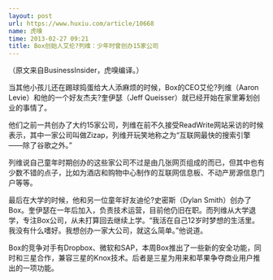 ```yaml
---
layout: post
url: https://www.huxiu.com/article/10668
name: 虎嗅
time: 2013-02-27 09:21
title: Box创始人艾伦?列维：少年时曾创办15家公司
---
```

（原文来自BusinessInsider，虎嗅编译。）

当其他小孩儿还在踢球捣蛋给大人添麻烦的时候，Box的CEO艾伦?列维（Aaron Levie）和他的一个好友杰夫?奎伊瑟（Jeff Queisser）就已经开始在家里筹划创业的事情了。

他们之前一共创办了大约15家公司，列维在前不久接受ReadWrite网站采访的时候表示，其中一家公司叫做Zizap，列维开玩笑地称之为“互联网最快的搜索引擎——除了谷歌之外。”

列维说自己童年时期创办的这些家公司不过是由几张网页组成的而已，但其中也有少数不错的点子，比如为酒店和购物中心制作的互联网信息板、不动产房源信息门户等等。

最后在大学的时候，他和另一位童年好友迪伦?史密斯（Dylan Smith）创办了Box。奎伊瑟在一年后加入，负责技术运营，目前他仍旧在职。而列维从大学退学，专注Box公司，从未打算回去继续上学。“我活在自己12岁时梦想的生活里。我没有什么嗜好。我想创办一家大公司，就这么简单。”他说道。

Box的竞争对手有Dropbox、微软和SAP，本周Box推出了一些新的安全功能，同时和三星合作，兼容三星的Knox技术。后者是三星为用来和苹果争夺商业用户推出的一项功能。

